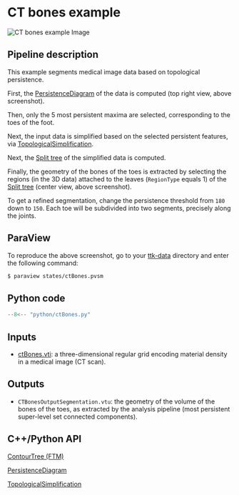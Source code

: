 # CT bones example

![CT bones example Image](https://topology-tool-kit.github.io/img/gallery/ctBones.jpg)

## Pipeline description
This example segments medical image data based on topological persistence.

First, the [PersistenceDiagram](https://topology-tool-kit.github.io/doc/html/classttkPersistenceDiagram.html) of the data is computed (top right view, above screenshot). 

Then, only the 5 most persistent maxima are selected, corresponding to the toes of the foot.

Next, the input data is simplified based on the selected persistent features, via [TopologicalSimplification](https://topology-tool-kit.github.io/doc/html/classttkTopologicalSimplification.html).

Next, the [Split tree](https://topology-tool-kit.github.io/doc/html/classttkFTMTree.html) of the simplified data is computed. 

Finally, the geometry of the bones of the toes is extracted by selecting the regions (in the 3D data) attached to the leaves (`RegionType` equals 1) of the [Split tree](https://topology-tool-kit.github.io/doc/html/classttkFTMTree.html) (center view, above screenshot).

To get a refined segmentation, change the persistence threshold from `180` down to `150`. 
Each toe will be subdivided into two segments, precisely along the joints.

## ParaView
To reproduce the above screenshot, go to your [ttk-data](https://github.com/topology-tool-kit/ttk-data) directory and enter the following command:
``` bash
$ paraview states/ctBones.pvsm
```

## Python code

``` python  linenums="1"
--8<-- "python/ctBones.py"
```

## Inputs
- [ctBones.vti](https://github.com/topology-tool-kit/ttk-data/raw/dev/ctBones.vti): a three-dimensional regular grid encoding material density in a medical image (CT scan).

## Outputs
- `CTBonesOutputSegmentation.vtu`: the geometry of the volume of the bones of the toes, as extracted by the analysis pipeline (most persistent super-level set connected components).

## C++/Python API
[ContourTree (FTM)](https://topology-tool-kit.github.io/doc/html/classttkFTMTree.html)

[PersistenceDiagram](https://topology-tool-kit.github.io/doc/html/classttkPersistenceDiagram.html)

[TopologicalSimplification](https://topology-tool-kit.github.io/doc/html/classttkTopologicalSimplification.html)

